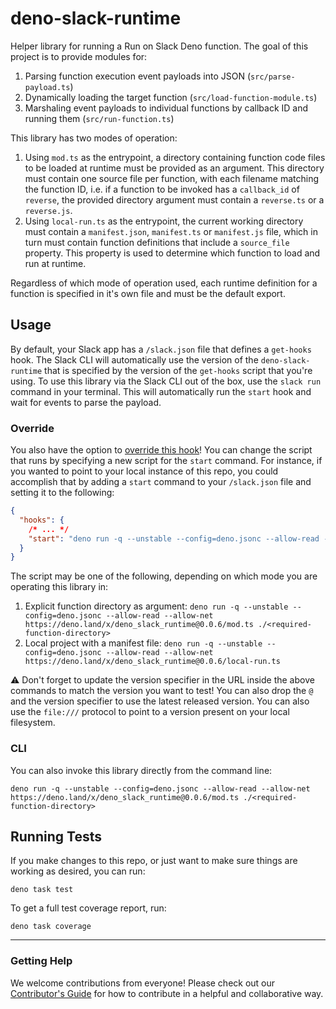 # deno-slack-runtime

Helper library for running a Run on Slack Deno function. The goal of this project is to provide modules for:

1. Parsing function execution event payloads into JSON (`src/parse-payload.ts`)
2. Dynamically loading the target function (`src/load-function-module.ts`)
3. Marshaling event payloads to individual functions by callback ID and running them (`src/run-function.ts`)

This library has two modes of operation:

1. Using `mod.ts` as the entrypoint, a directory containing function code files to be loaded at runtime must be provided as an argument. This directory must contain one source file per function, with each filename matching the function ID, i.e. if a function to be invoked has a `callback_id` of `reverse`, the provided directory argument must contain a `reverse.ts` or a `reverse.js`.
2. Using `local-run.ts` as the entrypoint, the current working directory must contain a `manifest.json`, `manifest.ts` or `manifest.js` file, which in turn must contain function definitions that include a `source_file` property. This property is used to determine which function to load and run at runtime.

Regardless of which mode of operation used, each runtime definition for a function is specified in it's own file and must be the default export.

## Usage

By default, your Slack app has a `/slack.json` file that defines a `get-hooks` hook. The Slack CLI will automatically use the version of the `deno-slack-runtime` that is specified by the version of the `get-hooks` script that you're using. To use this library via the Slack CLI out of the box, use the `slack run` command in your terminal. This will automatically run the `start` hook and wait for events to parse the payload.

### Override

You also have the option to [override this hook](https://github.com/slackapi/deno-slack-hooks#script-overrides)! You can change the script that runs by specifying a new script for the `start` command. For instance, if you wanted to point to your local instance of this repo, you could accomplish that by adding a `start` command to your `/slack.json` file and setting it to the following:

```json
{
  "hooks": {
    /* ... */
    "start": "deno run -q --unstable --config=deno.jsonc --allow-read --allow-net file:///<path-to-your-local-repo>/local-run.ts"
  }
}
```

The script may be one of the following, depending on which mode you are operating this library in:

1. Explicit function directory as argument: `deno run -q --unstable --config=deno.jsonc --allow-read --allow-net https://deno.land/x/deno_slack_runtime@0.0.6/mod.ts ./<required-function-directory>`
2. Local project with a manifest file: `deno run -q --unstable --config=deno.jsonc --allow-read --allow-net https://deno.land/x/deno_slack_runtime@0.0.6/local-run.ts`

⚠️ Don't forget to update the version specifier in the URL inside the above commands to match the version you want to test! You can also drop the `@` and the version specifier to use the latest released version. You can also use the `file:///` protocol to point to a version present on your local filesystem.

### CLI

You can also invoke this library directly from the command line:

    deno run -q --unstable --config=deno.jsonc --allow-read --allow-net https://deno.land/x/deno_slack_runtime@0.0.6/mod.ts ./<required-function-directory>

## Running Tests

If you make changes to this repo, or just want to make sure things are working as desired, you can run:

    deno task test

To get a full test coverage report, run:

    deno task coverage

---

### Getting Help

We welcome contributions from everyone! Please check out our
[Contributor's Guide](.github/CONTRIBUTING.md) for how to contribute in a
helpful and collaborative way.
